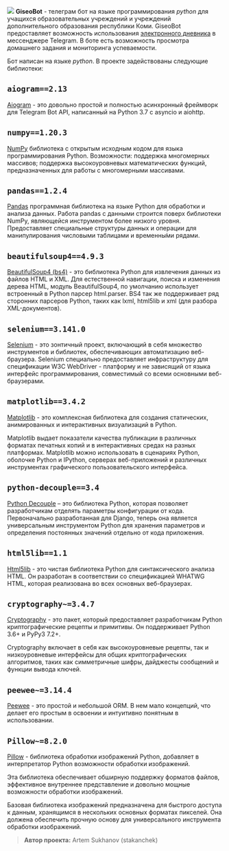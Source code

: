 ![](D:\Projects\GiseoBot\data\basic\upper.png)
**GiseoBot** - телеграм бот на языке программирования *python* для учащихся образовательных учреждений и учреждений дополнительного образования республики Коми. GiseoBot предоставляет возможность использования [электронного дневника](https://giseo.rkomi.ru/) в мессенджере Telegram. В боте есть возможность просмотра домашнего задания и мониторинга успеваемости.

Бот написан на языке *python*. В проекте задействованы следующие библиотеки:

## `aiogram==2.13`

[Aiogram](https://github.com/aiogram/aiogram) - это довольно простой и полностью асинхронный фреймворк для Telegram Bot API, написанный на Python 3.7 с asyncio и aiohttp.

## `numpy==1.20.3`

[NumPy](https://github.com/numpy/numpy) библиотека с открытым исходным кодом для языка программирования Python. Возможности: поддержка многомерных массивов; поддержка высокоуровневых математических функций, предназначенных для работы с многомерными массивами.

## `pandas==1.2.4`

[Pandas](https://github.com/pandas-dev/pandas) программная библиотека на языке Python для обработки и анализа данных. Работа pandas с данными строится поверх библиотеки NumPy, являющейся инструментом более низкого уровня. Предоставляет специальные структуры данных и операции для манипулирования числовыми таблицами и временны́ми рядами.

## `beautifulsoup4==4.9.3`

[BeautifulSoup4 (bs4)](https://www.crummy.com/software/BeautifulSoup/) - это библиотека Python для извлечения данных из файлов HTML и XML. Для естественной навигации, поиска и изменения дерева HTML, модуль BeautifulSoup4, по умолчанию использует встроенный в Python парсер html.parser. BS4 так же поддерживает ряд сторонних парсеров Python, таких как lxml, html5lib и xml (для разбора XML-документов).

## `selenium==3.141.0`

[Selenium](https://github.com/SeleniumHQ/selenium/tree/trunk/py) - это зонтичный проект, включающий в себя множество инструментов и библиотек, обеспечивающих автоматизацию веб-браузера. Selenium специально предоставляет инфраструктуру для спецификации W3C WebDriver - платформу и не зависящий от языка интерфейс программирования, совместимый со всеми основными веб-браузерами.

## `matplotlib==3.4.2`

[Matplotlib](https://github.com/matplotlib/matplotlib) - это комплексная библиотека для создания статических, анимированных и интерактивных визуализаций в Python.

Matplotlib выдает показатели качества публикации в различных форматах печатных копий и в интерактивных средах на разных платформах. Matplotlib можно использовать в сценариях Python, оболочке Python и IPython, серверах веб-приложений и различных инструментах графического пользовательского интерфейса.

## `python-decouple==3.4`

[Python Decouple](https://github.com/henriquebastos/python-decouple) – это библиотека Python, которая позволяет разработчикам отделять параметры конфигурации от кода. Первоначально разработанная для Django, теперь она является универсальным инструментом Python для хранения параметров и определения постоянных значений отдельно от кода приложения.

## `html5lib==1.1`

[Html5lib](https://github.com/html5lib/html5lib-python) - это чистая библиотека Python для синтаксического анализа HTML. Он разработан в соответствии со спецификацией WHATWG HTML, которая реализована во всех основных веб-браузерах.

## `cryptography~=3.4.7`

[Cryptography](https://github.com/pyca/cryptography) - это пакет, который предоставляет разработчикам Python криптографические рецепты и примитивы. Он поддерживает Python 3.6+ и PyPy3 7.2+.

Cryptography включает в себя как высокоуровневые рецепты, так и низкоуровневые интерфейсы для общих криптографических алгоритмов, таких как симметричные шифры, дайджесты сообщений и функции вывода ключей.

## `peewee~=3.14.4`

[Peewee](https://github.com/coleifer/peewee) - это простой и небольшой ORM. В нем мало концепций, что делает его простым в освоении и интуитивно понятным в использовании. 

## `Pillow~=8.2.0`

[Pillow](https://github.com/python-pillow/Pillow) - библиотека обработки изображений Python, добавляет в интерпретатор Python возможности обработки изображений.

Эта библиотека обеспечивает обширную поддержку форматов файлов, эффективное внутреннее представление и довольно мощные возможности обработки изображений.

Базовая библиотека изображений предназначена для быстрого доступа к данным, хранящимся в нескольких основных форматах пикселей. Она должена обеспечить прочную основу для универсального инструмента обработки изображений.

> **Автор проекта:** Artem Sukhanov (stakanchek)